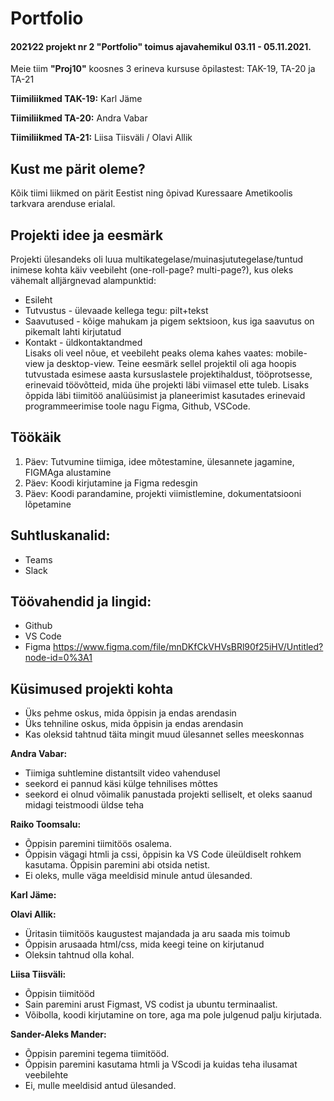 # Portfolio

#### 2021∕22 projekt nr 2 "Portfolio" toimus ajavahemikul 03.11 - 05.11.2021.

Meie tiim **"Proj10"** koosnes 3 erineva kursuse õpilastest: TAK-19, TA-20 ja TA-21

**Tiimiliikmed TAK-19:** 
Karl Jäme

**Tiimiliikmed TA-20:**
Andra Vabar 

**Tiimiliikmed TA-21:**
Liisa Tiisväli / Olavi Allik

## Kust me pärit oleme?
Kõik tiimi liikmed on pärit Eestist ning õpivad Kuressaare Ametikoolis tarkvara arenduse erialal.

## Projekti idee ja eesmärk
Projekti ülesandeks oli luua multikategelase/muinasjututegelase/tuntud inimese kohta käiv veebileht (one-roll-page? multi-page?), kus oleks vähemalt alljärgnevad alampunktid:
  - Esileht <br />
  - Tutvustus - ülevaade kellega tegu: pilt+tekst <br />
  - Saavutused - kõige mahukam ja pigem sektsioon, kus iga saavutus on pikemalt lahti kirjutatud <br />
  - Kontakt - üldkontaktandmed <br />
Lisaks oli veel nõue, et veebileht peaks olema kahes vaates: mobile-view ja desktop-view.
Teine eesmärk sellel projektil oli aga hoopis tutvustada esimese aasta kursuslastele projektihaldust, tööprotsesse, erinevaid töövõtteid, mida ühe projekti läbi viimasel ette tuleb. Lisaks õppida läbi tiimitöö analüüsimist ja planeerimist kasutades erinevaid programmeerimise toole nagu Figma, Github, VSCode.

## Töökäik
 1. Päev: Tutvumine tiimiga, idee mõtestamine, ülesannete jagamine, FIGMAga alustamine
 2. Päev: Koodi kirjutamine ja Figma redesgin
 3. Päev: Koodi parandamine, projekti viimistlemine, dokumentatsiooni lõpetamine

## Suhtluskanalid: 
- Teams
- Slack

## Töövahendid ja lingid: 
- Github
- VS Code
- Figma https://www.figma.com/file/mnDKfCkVHVsBRl90f25iHV/Untitled?node-id=0%3A1

## Küsimused projekti kohta
 - Üks pehme oskus, mida õppisin ja endas arendasin
 - Üks tehniline oskus, mida õppisin ja endas arendasin
 - Kas oleksid tahtnud täita mingit muud ülesannet selles meeskonnas



**Andra Vabar:**
 - Tiimiga suhtlemine distantsilt video vahendusel
 - seekord ei pannud käsi külge tehnilises mõttes
 - seekord ei olnud võimalik panustada projekti selliselt, et oleks saanud midagi teistmoodi üldse teha

**Raiko Toomsalu:**
 - Õppisin paremini tiimitöös osalema.
 - Õppisin vägagi htmli ja cssi, õppisin ka VS Code üleüldiselt rohkem kasutama. Õppisin paremini abi otsida netist.
 - Ei oleks, mulle väga meeldisid minule antud ülesanded.

**Karl Jäme:**

**Olavi Allik:**
- Üritasin tiimitöös kaugustest majandada ja aru saada mis toimub
- Õppisin arusaada html/css, mida keegi teine on kirjutanud
- Oleksin tahtnud olla kohal. 

**Liisa Tiisväli:**
 - Õppisin tiimitööd
 - Sain paremini arust Figmast, VS codist ja ubuntu terminaalist.
 - Võibolla, koodi kirjutamine on tore, aga ma pole julgenud palju kirjutada.

**Sander-Aleks Mander:**
 -  Õppisin paremini tegema tiimitööd.
 -  Õppisin paremini kasutama htmli ja VScodi ja kuidas teha ilusamat veebilehte
 -  Ei, mulle meeldisid antud ülesanded.
